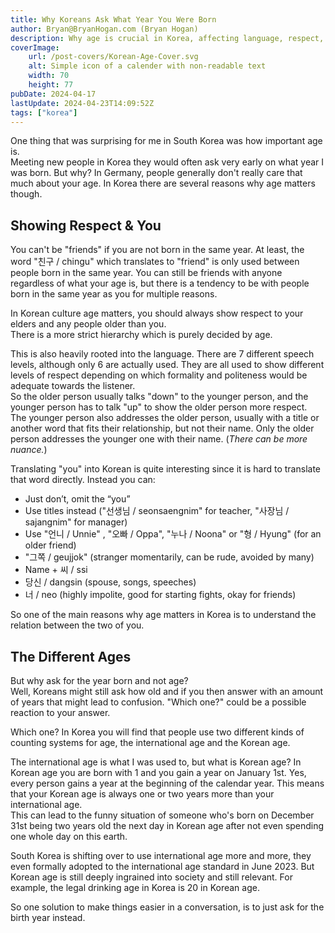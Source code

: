 ```yaml
---
title: Why Koreans Ask What Year You Were Born
author: Bryan@BryanHogan.com (Bryan Hogan)
description: Why age is crucial in Korea, affecting language, respect, and social relationships. What is Korean & international age?
coverImage:
    url: /post-covers/Korean-Age-Cover.svg
    alt: Simple icon of a calender with non-readable text
    width: 70
    height: 77
pubDate: 2024-04-17
lastUpdate: 2024-04-23T14:09:52Z
tags: ["korea"]
---
```


One thing that was surprising for me in South Korea was how important age is.  
Meeting new people in Korea they would often ask very early on what year I was born. But why? In Germany, people generally don't really care that much about your age. In Korea there are several reasons why age matters though.

## Showing Respect & You

You can't be "friends" if you are not born in the same year. At least, the word "친구 / chingu" which translates to "friend" is only used between people born in the same year. You can still be friends with anyone regardless of what your age is, but there is a tendency to be with people born in the same year as you for multiple reasons.

In Korean culture age matters, you should always show respect to your elders and any people older than you.  
There is a more strict hierarchy which is purely decided by age.

This is also heavily rooted into the language. There are 7 different speech levels, although only 6 are actually used. They are all used to show different levels of respect depending on which formality and politeness would be adequate towards the listener.  
So the older person usually talks "down" to the younger person, and the younger person has to talk "up" to show the older person more respect.  
The younger person also addresses the older person, usually with a title or another word that fits their relationship, but not their name. Only the older person addresses the younger one with their name. (*There can be more nuance.*)

Translating "you" into Korean is quite interesting since it is hard to translate that word directly. Instead you can:  
- Just don’t, omit the “you”
- Use titles instead ("선생님 / seonsaengnim" for teacher, "사장님 / sajangnim" for manager)
- Use "언니 / Unnie" , "오빠 / Oppa", "누나 / Noona" or "형 / Hyung" (for an older friend)
- "그쪽 / geujjok" (stranger momentarily, can be rude, avoided by many)
- Name + 씨 / ssi
- 당신 / dangsin (spouse, songs, speeches)
- 너 / neo (highly impolite, good for starting fights, okay for friends)

So one of the main reasons why age matters in Korea is to understand the relation between the two of you.

## The Different Ages
But why ask for the year born and not age?  
Well, Koreans might still ask how old and if you then answer with an amount of years that might lead to confusion. "Which one?" could be a possible reaction to your answer.

Which one? In Korea you will find that people use two different kinds of counting systems for age, the international age and the Korean age.

The international age is what I was used to, but what is Korean age?
In Korean age you are born with 1 and you gain a year on January 1st. Yes, every person gains a year at the beginning of the calendar year. This means that your Korean age is always one or two years more than your international age.  
This can lead to the funny situation of someone who's born on December 31st being two years old the next day in Korean age after not even spending one whole day on this earth.

South Korea is shifting over to use international age more and more, they even formally adopted to the international age standard in June 2023. But Korean age is still deeply ingrained into society and still relevant. For example, the legal drinking age in Korea is 20 in Korean age. 

So one solution to make things easier in a conversation, is to just ask for the birth year instead.